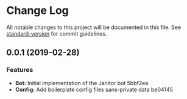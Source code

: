 # Change Log

All notable changes to this project will be documented in this file. See [standard-version](https://github.com/conventional-changelog/standard-version) for commit guidelines.

## 0.0.1 (2019-02-28)


### Features

* **Bot:** Initial implementation of the Janitor bot 5bbf2ea
* **Config:** Add boilerplate config files sans-private data be04145

